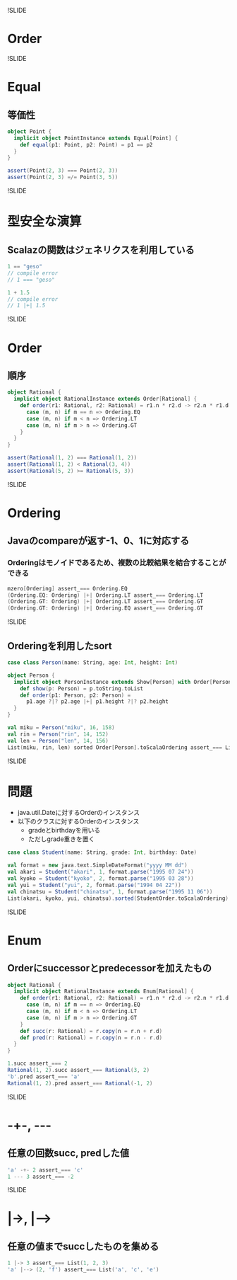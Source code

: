 !SLIDE

# Order

!SLIDE

# Equal

## 等価性

```scala
object Point {
  implicit object PointInstance extends Equal[Point] {
    def equal(p1: Point, p2: Point) = p1 == p2
  }
}

assert(Point(2, 3) === Point(2, 3))
assert(Point(2, 3) =/= Point(3, 5))
```

!SLIDE

# 型安全な演算

## Scalazの関数はジェネリクスを利用している

```scala
1 == "geso"
// compile error
// 1 === "geso"

1 + 1.5
// compile error
// 1 |+| 1.5
```

!SLIDE

# Order

## 順序

```scala
object Rational {
  implicit object RationalInstance extends Order[Rational] {
    def order(r1: Rational, r2: Rational) = r1.n * r2.d -> r2.n * r1.d match {
      case (m, n) if m == n => Ordering.EQ
      case (m, n) if m < n => Ordering.LT
      case (m, n) if m > n => Ordering.GT
    }
  }
}

assert(Rational(1, 2) === Rational(1, 2))
assert(Rational(1, 2) < Rational(3, 4))
assert(Rational(5, 2) >= Rational(5, 3))
```

!SLIDE

# Ordering

## Javaのcompareが返す-1、0、1に対応する

### Orderingはモノイドであるため、複数の比較結果を結合することができる

```scala
mzero[Ordering] assert_=== Ordering.EQ
(Ordering.EQ: Ordering) |+| Ordering.LT assert_=== Ordering.LT
(Ordering.GT: Ordering) |+| Ordering.LT assert_=== Ordering.GT
(Ordering.GT: Ordering) |+| Ordering.EQ assert_=== Ordering.GT
```

!SLIDE

## Orderingを利用したsort

```scala
case class Person(name: String, age: Int, height: Int)

object Person {
  implicit object PersonInstance extends Show[Person] with Order[Person] {
    def show(p: Person) = p.toString.toList
    def order(p1: Person, p2: Person) =
      p1.age ?|? p2.age |+| p1.height ?|? p2.height
  }
}

val miku = Person("miku", 16, 158)
val rin = Person("rin", 14, 152)
val len = Person("len", 14, 156)
List(miku, rin, len) sorted Order[Person].toScalaOrdering assert_=== List(rin, len, miku)
```

!SLIDE

# 問題

* java.util.Dateに対するOrderのインスタンス
* 以下のクラスに対するOrderのインスタンス
    * gradeとbirthdayを用いる
    * ただしgrade重きを置く

```scala
case class Student(name: String, grade: Int, birthday: Date)

val format = new java.text.SimpleDateFormat("yyyy MM dd")
val akari = Student("akari", 1, format.parse("1995 07 24"))
val kyoko = Student("kyoko", 2, format.parse("1995 03 28"))
val yui = Student("yui", 2, format.parse("1994 04 22"))
val chinatsu = Student("chinatsu", 1, format.parse("1995 11 06"))
List(akari, kyoko, yui, chinatsu).sorted(StudentOrder.toScalaOrdering) assert_=== List(akari, chinatsu, yui, kyoko)
```

!SLIDE

# Enum

## Orderにsuccessorとpredecessorを加えたもの

```scala
object Rational {
  implicit object RationalInstance extends Enum[Rational] {
    def order(r1: Rational, r2: Rational) = r1.n * r2.d -> r2.n * r1.d match {
      case (m, n) if m == n => Ordering.EQ
      case (m, n) if m < n => Ordering.LT
      case (m, n) if m > n => Ordering.GT
    }
    def succ(r: Rational) = r.copy(n = r.n + r.d)
    def pred(r: Rational) = r.copy(n = r.n - r.d)
  }
}

1.succ assert_=== 2
Rational(1, 2).succ assert_=== Rational(3, 2)
'b'.pred assert_=== 'a'
Rational(1, 2).pred assert_=== Rational(-1, 2)
```

!SLIDE

# -+-, ---

## 任意の回数succ, predした値

```scala
'a' -+- 2 assert_=== 'c'
1 --- 3 assert_=== -2
```

!SLIDE

# |->, |-->

## 任意の値までsuccしたものを集める

```scala
1 |-> 3 assert_=== List(1, 2, 3)
'a' |--> (2, 'f') assert_=== List('a', 'c', 'e')
```
